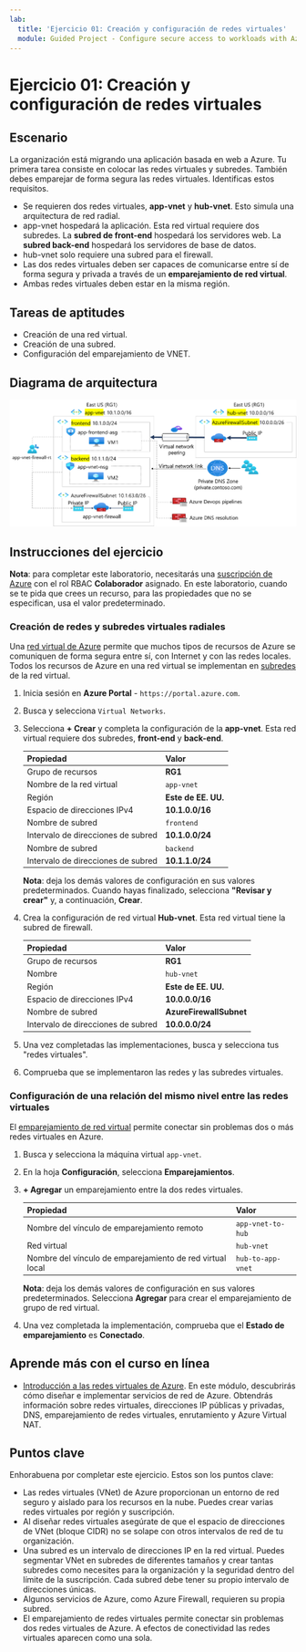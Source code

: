 ```yaml
---
lab:
  title: 'Ejercicio 01: Creación y configuración de redes virtuales'
  module: Guided Project - Configure secure access to workloads with Azure virtual networking services
---
```


# Ejercicio 01: Creación y configuración de redes virtuales

## Escenario

La organización está migrando una aplicación basada en web a Azure. Tu primera tarea consiste en colocar las redes virtuales y subredes. También debes emparejar de forma segura las redes virtuales. Identificas estos requisitos. 
+ Se requieren dos redes virtuales, **app-vnet** y **hub-vnet**. Esto simula una arquitectura de red radial. 
+ app-vnet hospedará la aplicación. Esta red virtual requiere dos subredes. La **subred de front-end** hospedará los servidores web. La **subred back-end** hospedará los servidores de base de datos.
+ hub-vnet solo requiere una subred para el firewall. 
+ Las dos redes virtuales deben ser capaces de comunicarse entre sí de forma segura y privada a través de un **emparejamiento de red virtual**. 
+ Ambas redes virtuales deben estar en la misma región. 

## Tareas de aptitudes

+ Creación de una red virtual.
+ Creación de una subred.
+ Configuración del emparejamiento de VNET.

## Diagrama de arquitectura

![Diagrama que muestra dos redres virtuales que están emparejadas.](../Media/task-1.png)

## Instrucciones del ejercicio

**Nota**: para completar este laboratorio, necesitarás una [suscripción de Azure](https://azure.microsoft.com/free/) con el rol RBAC **Colaborador** asignado. En este laboratorio, cuando se te pida que crees un recurso, para las propiedades que no se especifican, usa el valor predeterminado.

### Creación de redes y subredes virtuales radiales

Una [red virtual de Azure](https://learn.microsoft.com/azure/virtual-network/virtual-networks-overview) permite que muchos tipos de recursos de Azure se comuniquen de forma segura entre sí, con Internet y con las redes locales. Todos los recursos de Azure en una red virtual se implementan en [subredes](https://learn.microsoft.com/azure/virtual-network/virtual-network-manage-subnet?tabs=azure-portal) de la red virtual. 

1. Inicia sesión en **Azure Portal** - `https://portal.azure.com`.
   
1. Busca y selecciona `Virtual Networks`.
   
1. Selecciona **+ Crear** y completa la configuración de la **app-vnet**. Esta red virtual requiere dos subredes, **front-end** y **back-end**. 

    | Propiedad             | Valor           |
    | :------------------- | :-------------- |
    | Grupo de recursos       | **RG1**         |
    | Nombre de la red virtual | `app-vnet`    |
    | Región               | **Este de EE. UU.**     |
    | Espacio de direcciones IPv4   | **10.1.0.0/16** |
    | Nombre de subred          | `frontend`    |
    | Intervalo de direcciones de subred | **10.1.0.0/24** |
    | Nombre de subred          | `backend`     |
    | Intervalo de direcciones de subred | **10.1.1.0/24** |

    **Nota**: deja los demás valores de configuración en sus valores predeterminados. Cuando hayas finalizado, selecciona **"Revisar y crear"** y, a continuación, **Crear**.
   
1. Crea la configuración de red virtual **Hub-vnet**. Esta red virtual tiene la subred de firewall. 

    | Propiedad             | Valor                    |
    | :------------------- | :----------------------- |
    | Grupo de recursos       | **RG1**                  |
    | Nombre                 | `hub-vnet` |
    | Región               | **Este de EE. UU.**              |
    | Espacio de direcciones IPv4   | **10.0.0.0/16**          |
    | Nombre de subred          | **AzureFirewallSubnet**  |
    | Intervalo de direcciones de subred | **10.0.0.0/24**          |

1. Una vez completadas las implementaciones, busca y selecciona tus "redes virtuales".

1. Comprueba que se implementaron las redes y las subredes virtuales. 

### Configuración de una relación del mismo nivel entre las redes virtuales

El [emparejamiento de red virtual](https://learn.microsoft.com/azure/virtual-network/virtual-network-peering-overview) permite conectar sin problemas dos o más redes virtuales en Azure. 

1. Busca y selecciona la máquina virtual `app-vnet`.
   
1. En la hoja **Configuración**, selecciona **Emparejamientos**.
   
1. **+ Agregar** un emparejamiento entre la dos redes virtuales. 

    | Propiedad                                 | Valor                          |
    | :--------------------------------------- | :----------------------------- |
    | Nombre del vínculo de emparejamiento remoto              | `app-vnet-to-hub` |
    | Red virtual    | `hub-vnet` |
    | Nombre del vínculo de emparejamiento de red virtual local | `hub-to-app-vnet` |

    **Nota**: deja los demás valores de configuración en sus valores predeterminados. Selecciona **Agregar** para crear el emparejamiento de grupo de red virtual.

1. Una vez completada la implementación, comprueba que el **Estado de emparejamiento** es **Conectado**.

## Aprende más con el curso en línea

+ [Introducción a las redes virtuales de Azure](https://learn.microsoft.com/training/modules/introduction-to-azure-virtual-networks/). En este módulo, descubrirás cómo diseñar e implementar servicios de red de Azure. Obtendrás información sobre redes virtuales, direcciones IP públicas y privadas, DNS, emparejamiento de redes virtuales, enrutamiento y Azure Virtual NAT.

## Puntos clave

Enhorabuena por completar este ejercicio. Estos son los puntos clave:

+ Las redes virtuales (VNet) de Azure proporcionan un entorno de red seguro y aislado para los recursos en la nube. Puedes crear varias redes virtuales por región y suscripción.
+ Al diseñar redes virtuales asegúrate de que el espacio de direcciones de VNet (bloque CIDR) no se solape con otros intervalos de red de tu organización.
+ Una subred es un intervalo de direcciones IP en la red virtual. Puedes segmentar VNet en subredes de diferentes tamaños y crear tantas subredes como necesites para la organización y la seguridad dentro del límite de la suscripción. Cada subred debe tener su propio intervalo de direcciones únicas.
+ Algunos servicios de Azure, como Azure Firewall, requieren su propia subred.
+ El emparejamiento de redes virtuales permite conectar sin problemas dos redes virtuales de Azure. A efectos de conectividad las redes virtuales aparecen como una sola.
